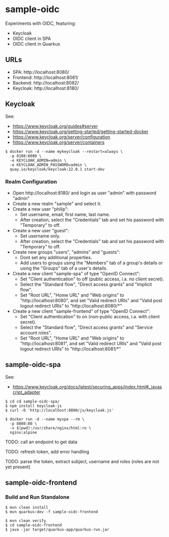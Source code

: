 # sample-oidc

Experiments with OIDC, featuring:

- Keycloak
- OIDC client in SPA
- OIDC client in Quarkus

## URLs

- SPA: http://localhost:8080/
- Frontend: http://localhost:8081/
- Backend: http://localhost:8082/
- Keycloak: http://localhost:8180/

## Keycloak

See:

- https://www.keycloak.org/guides#server
- https://www.keycloak.org/getting-started/getting-started-docker
- https://www.keycloak.org/server/configuration
- https://www.keycloak.org/server/containers

~~~
$ docker run -d --name mykeycloak --restart=always \
  -p 8180:8080 \
  -e KEYCLOAK_ADMIN=admin \
  -e KEYCLOAK_ADMIN_PASSWORD=admin \
  quay.io/keycloak/keycloak:22.0.1 start-dev
~~~

### Realm Configuration

- Open http://localhost:8180/ and login as user "admin" with password "admin"
- Create a new realm "sample" and select it.
- Create a new user "philip":
  - Set username, email, first name, last name.
  - After creation, select the "Credentials" tab and set his password with "Temporary" to off.
- Create a new user "guest":
  - Set username only.
  - After creation, select the "Credentials" tab and set his password with "Temporary" to off.
- Create new groups "users", "admins" and "guests":
  - Dont set any additional properties.
  - Add users to groups using the "Members" tab of a group's details
    or using the "Groups" tab of a user's details.
- Create a new client "sample-spa" of type "OpenID Connect":
  - Set "Client authentication" to off (public access, i.a. no client secret).
  - Select the "Standard flow", "Direct access grants" and "Implicit flow".
  - Set "Root URL", "Home URL" and "Web origins" to "http://localhost:8080",
    and set "Valid redirect URIs" and "Valid post logout redirect URIs" to "http://localhost:8080/*"
- Create a new client "sample-frontend" of type "OpenID Connect":
  - Set "Client authentication" to on (non-public access, i.a. with client secret).
  - Select the "Standard flow", "Direct access grants" and "Service account roles".
  - Set "Root URL", "Home URL" and "Web origins" to "http://localhost:8081",
    and set "Valid redirect URIs" and "Valid post logout redirect URIs" to "http://localhost:8081/*"

## sample-oidc-spa

See:

- https://www.keycloak.org/docs/latest/securing_apps/index.html#_javascript_adapter

~~~
$ cd cd sample-oidc-spa/
$ npm install keycloak-js
$ curl -O 'http://localhost:8080/js/keycloak.js'

$ docker run -d --name myspa --rm \
  -p 8080:80 \
  -v $(pwd):/usr/share/nginx/html:ro \
  nginx:alpine
~~~

TODO: call an endpoint to get data

TODO: refresh token, add error handling

TODO: parse the token, extract subject, username and roles (roles are not yet present)

## sample-oidc-frontend

### Build and Run Standalone

~~~
$ mvn clean install
$ mvn quarkus:dev -f sample-oidc-frontend
~~~

~~~
$ mvn clean verify
$ cd sample-oidc-frontend
$ java -jar target/quarkus-app/quarkus-run.jar
~~~
